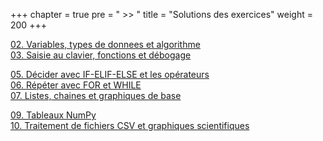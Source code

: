 +++
chapter = true
pre = " >> "
title = "Solutions des exercices"
weight = 200
+++



[02. Variables, types de donnees et algorithme](./2_variables/)  
[03. Saisie au clavier, fonctions et débogage](./3_input_fonctions_debug/)



[05. Décider avec IF-ELIF-ELSE et les opérateurs](./5_if/)  
[06. Répéter avec FOR et WHILE](./6_boucles/)  
[07. Listes, chaines et graphiques de base](./7_listes_chaines_visualisation)



[09. Tableaux NumPy](./9_numpy/)  
[10. Traitement de fichiers CSV et graphiques scientifiques](./10_pandas_graphes_sc)

